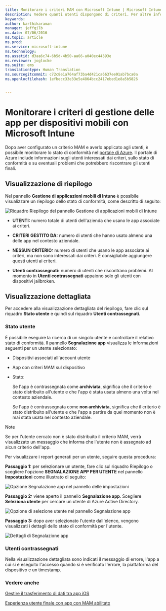 ```yaml
---
title: Monitorare i criteri MAM con Microsoft Intune | Microsoft Intune
description: Vedere quanti utenti dispongono di criteri. Per altre informazioni dettagliate, eseguire il drill down.
keywords: 
author: karthikaraman
manager: jeffgilb
ms.date: 07/06/2016
ms.topic: article
ms.prod: 
ms.service: microsoft-intune
ms.technology: 
ms.assetid: d3aa6c74-6b5d-4b50-aa66-a040ec44393e
ms.reviewer: joglocke
ms.suite: ems
translationtype: Human Translation
ms.sourcegitcommit: c72c8e1a764af73ba4d421ca6637ee91ab7bca0a
ms.openlocfilehash: 1efbecc33e33e5e4864bcc2417ebed1e8a5b5826


---
```


# Monitorare i criteri di gestione delle app per dispositivi mobili con Microsoft Intune
Dopo aver configurato un criterio MAM e averlo applicato agli utenti, è possibile monitorare lo stato di conformità nel [portale di Azure](https://portal.azure.com). Il portale di Azure include informazioni sugli utenti interessati dai criteri, sullo stato di conformità e su eventuali problemi che potrebbero riscontrare gli utenti finali.
## Visualizzazione di riepilogo
Nel pannello **Gestione di applicazioni mobili di Intune** è possibile visualizzare un riepilogo dello stato di conformità, come descritto di seguito:


![Riquadro Riepilogo del pannello Gestione di applicazioni mobili di Intune](../media/mam-azure-portal-user-status-summary.png)

-   **UTENTI:** numero totale di utenti dell'azienda che usano le app associate ai criteri.

-   **CRITERI GESTITO DA:** numero di utenti che hanno usato almeno una delle app nel contesto aziendale.

-   **NESSUN CRITERIO:** numero di utenti che usano le app associate ai criteri, ma non sono interessati dai criteri.  È consigliabile aggiungere questi utenti ai criteri.

- **Utenti contrassegnati:** numero di utenti che riscontrano problemi. Al momento in **Utenti contrassegnati** appaiono solo gli utenti con dispositivi jailbroken.


## Visualizzazione dettagliata
Per accedere alla visualizzazione dettagliata del riepilogo, fare clic sul riquadro **Stato utente** e quindi sul riquadro **Utenti contrassegnati**.

### Stato utente
È possibile eseguire la ricerca di un singolo utente e controllare il relativo stato di conformità. Il pannello **Segnalazione app** visualizza le informazioni seguenti per un utente selezionato:
- Dispositivi associati all'account utente
- App con criteri MAM sul dispositivo
- Stato:

  Se l'app è contrassegnata come **archiviata**, significa che il criterio è stato distribuito all'utente e che l'app è stata usata almeno una volta nel contesto aziendale.

  Se l'app è contrassegnata come **non archiviata**, significa che il criterio è stato distribuito all'utente e che l'app a partire da quel momento non è mai stata usata nel contesto aziendale.

>[!NOTE]
> Se per l'utente cercato non è stato distribuito il criterio MAM, verrà visualizzato un messaggio che informa che l'utente non è assegnato ad alcun criterio dell'app.

Per visualizzare i report generati per un utente, seguire questa procedura:

**Passaggio 1:**  per selezionare un utente, fare clic sul riquadro Riepilogo o scegliere l'opzione **SEGNALAZIONE APP PER UTENTE** nel pannello **Impostazioni** come illustrato di seguito:

![Opzione Segnalazione app nel pannello delle impostazioni](../media/mam-azure-portal-app-reporting-by-user-settings-blade.png)

**Passaggio 2:** viene aperto il pannello **Segnalazione app**. Scegliere **Seleziona utente** per cercare un utente di Azure Active Directory.

![Opzione di selezione utente nel pannello Segnalazione app](../media/mam-azure-portal-app-reporting-select-user.png)

**Passaggio 3:** dopo aver selezionato l'utente dall'elenco, vengono visualizzati i dettagli dello stato di conformità per l'utente.

![Dettagli di Segnalazione app](../media/mam-azure-portal-app-reporting-by-user.png)
### Utenti contrassegnati
Nella visualizzazione dettagliata sono indicati il messaggio di errore, l'app a cui si è eseguito l'accesso quando si è verificato l'errore, la piattaforma del dispositivo e un timestamp.  

### Vedere anche
[Gestire il trasferimento di dati tra app iOS](manage-data-transfer-between-ios-apps-with-microsoft-intune.md)

[Esperienza utente finale con app con MAM abilitato](end-user-experience-for-mam-enabled-apps-with-microsoft-intune.md)



<!--HONumber=Jul16_HO3-->


